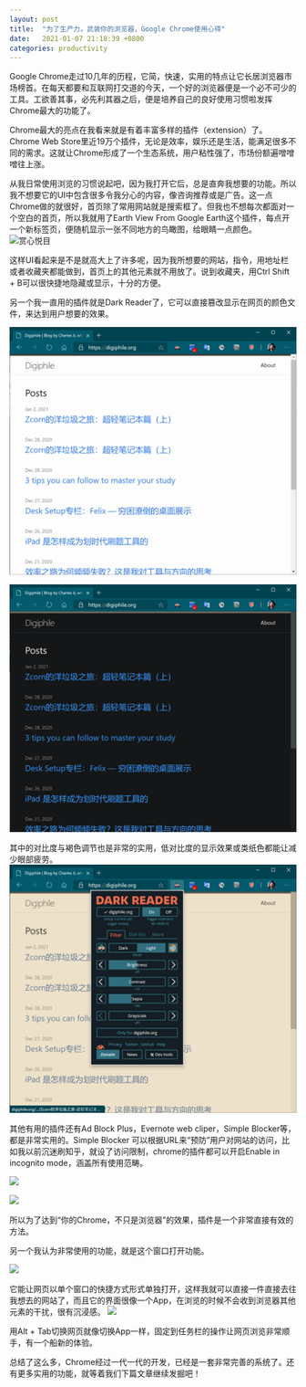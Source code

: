 ```yaml
---
layout: post
title:  "为了生产力，武装你的浏览器，Google Chrome使用心得"
date:   2021-01-07 21:18:39 +0800
categories: productivity
---
```


Google Chrome走过10几年的历程，它简，快速，实用的特点让它长居浏览器市场榜首。在每天都要和互联网打交道的今天，一个好的浏览器便是一个必不可少的工具。工欲善其事，必先利其器之后，便是培养自己的良好使用习惯啦发挥Chrome最大的功能了。

Chrome最大的亮点在我看来就是有着丰富多样的插件（extension）了。Chrome Web Store里近19万个插件，无论是效率，娱乐还是生活，能满足很多不同的需求。这就让Chrome形成了一个生态系统，用户粘性强了，市场份额遍噌噌噌往上涨。

从我日常使用浏览的习惯说起吧，因为我打开它后，总是直奔我想要的功能。所以我不想要它的UI中包含很多令我分心的内容，像咨询推荐或是广告。这一点Chrome做的就很好，首页除了常用网站就是搜索框了。但我也不想每次都面对一个空白的首页，所以我就用了Earth View From Google Earth这个插件，每点开一个新标签页，便随机显示一张不同地方的鸟瞰图，给眼睛一点颜色。![赏心悦目][image-1]

这样UI看起来是不是就高大上了许多呢，因为我所想要的网站，指令，用地址栏或者收藏夹都能做到，首页上的其他元素就不用放了。说到收藏夹，用Ctrl Shift + B可以很快捷地隐藏或显示，十分的方便。

另一个我一直用的插件就是Dark Reader了，它可以直接篡改显示在网页的颜色文件，来达到用户想要的效果。

![Off][image-2]

![On][image-3]

其中的对比度与褐色调节也是非常的实用，低对比度的显示效果或类纸色都能让减少眼部疲劳。
![长时间看也不累][1]

其他有用的插件还有Ad Block Plus，Evernote web cliper，Simple Blocker等，都是非常实用的。Simple Blocker 可以根据URL来“预防”用户对网站的访问，比如我以前沉迷刷知乎，就设了访问限制，chrome的插件都可以开启Enable in incognito mode，涵盖所有使用范畴。

![][image-4]



![][image-5]

所以为了达到“你的Chrome，不只是浏览器”的效果，插件是一个非常直接有效的方法。

另一个我认为非常使用的功能，就是这个窗口打开功能。

![][image-6]

它能让网页以单个窗口的快捷方式形式单独打开，这样我就可以直接一件直接去往我想去的网站了，而且它的界面很像一个App，在浏览的时候不会收到浏览器其他元素的干扰，很有沉浸感。
![][image-7]

用Alt + Tab切换网页就像切换App一样，固定到任务栏的操作让网页浏览非常顺手，有一个船新的体验。

总结了这么多，Chrome经过一代一代的开发，已经是一套非常完善的系统了。还有更多实用的功能，就等着我们下篇文章继续发掘吧！

[1]:	/%E8%B0%B7%E6%AD%8C%E6%B5%8F%E8%A7%88%E5%99%A8/image-20210107090613162.png

[image-1]:	/%E8%B0%B7%E6%AD%8C%E6%B5%8F%E8%A7%88%E5%99%A8/image-20210106193806087.png
[image-2]:	/%E8%B0%B7%E6%AD%8C%E6%B5%8F%E8%A7%88%E5%99%A8/image-20210107090257156.png
[image-3]:	/%E8%B0%B7%E6%AD%8C%E6%B5%8F%E8%A7%88%E5%99%A8/image-20210107090359788.png
[image-4]:	/%E8%B0%B7%E6%AD%8C%E6%B5%8F%E8%A7%88%E5%99%A8/image-20210107195044484.png
[image-5]:	/%E8%B0%B7%E6%AD%8C%E6%B5%8F%E8%A7%88%E5%99%A8/image-20210107195152675.png
[image-6]:	/%E8%B0%B7%E6%AD%8C%E6%B5%8F%E8%A7%88%E5%99%A8/image-20210107201340669.png
[image-7]:	/%E8%B0%B7%E6%AD%8C%E6%B5%8F%E8%A7%88%E5%99%A8/image-20210107201828752.png